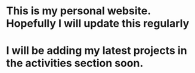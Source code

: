 # This is my personal website. Hopefully I will update this regularly
# I will be adding my latest projects in the activities section soon.
